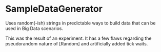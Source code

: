 SampleDataGenerator
===================

Uses random(-ish) strings in predictable ways to build data that can be used in Big Data scenarios.

This was the result of an experiment. It has a few flaws regarding the pseudorandom nature of [Random] and artificially added tick waits. 
